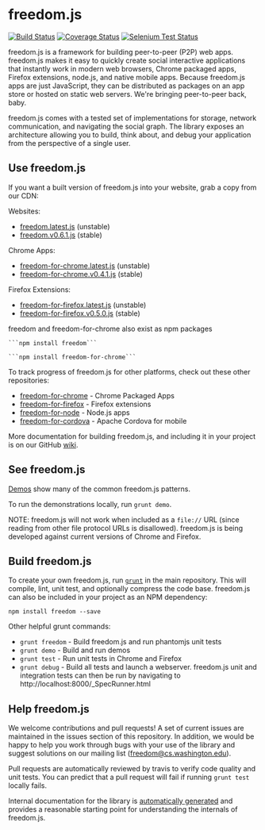 freedom.js
=======
[![Build Status](https://travis-ci.org/freedomjs/freedom.png?branch=master)](https://travis-ci.org/freedomjs/freedom)
[![Coverage Status](https://coveralls.io/repos/freedomjs/freedom/badge.png?branch=master)](https://coveralls.io/r/freedomjs/freedom?branch=master)
[![Selenium Test Status](https://saucelabs.com/browser-matrix/freedomjs.svg)](https://saucelabs.com/u/freedomjs)

freedom.js is a framework for building peer-to-peer (P2P) web apps. 
freedom.js makes it easy to quickly create social interactive applications that 
instantly work in modern web browsers, Chrome packaged apps, Firefox extensions, 
node.js, and native mobile apps. Because freedom.js
apps are just JavaScript, they can be distributed as packages on an app store or
hosted on static web servers. We're bringing peer-to-peer back, baby.

freedom.js comes with a tested set of implementations for storage, 
network communication, and navigating the social graph. 
The library exposes an architecture allowing you to build, think about, 
and debug your application from the perspective of a single user.

Use freedom.js
---------

If you want a built version of freedom.js into your website, grab a copy from our CDN:

Websites: 
* [freedom.latest.js](http://freedomjs.org/dist/freedom/latest/freedom.js) (unstable)
* [freedom.v0.6.1.js](http://freedomjs.org/dist/freedom/v0.6.1/freedom.v0.6.1.js) (stable)

Chrome Apps:
* [freedom-for-chrome.latest.js](http://freedomjs.org/dist/freedom-for-chrome/freedom-for-chrome.latest.js) (unstable)
* [freedom-for-chrome.v0.4.1.js](http://freedomjs.org/dist/freedom-for-chrome/freedom-for-chrome.v0.4.1.js) (stable)

Firefox Extensions:
* [freedom-for-firefox.latest.js](http://freedomjs.org/dist/freedom-for-firefox/freedom-for-firefox.latest.jsm) (unstable)
* [freedom-for-firefox.v0.5.0.js](http://freedomjs.org/dist/freedom-for-firefox/freedom-for-firefox.v0.5.0.jsm) (stable)

freedom and freedom-for-chrome also exist as npm packages

    ```npm install freedom```

    ```npm install freedom-for-chrome```

To track progress of freedom.js for other platforms, check out these other repositories:
* [freedom-for-chrome](https://github.com/freedomjs/freedom-for-chrome) - Chrome Packaged Apps
* [freedom-for-firefox](https://github.com/freedomjs/freedom-for-firefox) - Firefox extensions
* [freedom-for-node](https://github.com/freedomjs/freedom-for-node) - Node.js apps
* [freedom-for-cordova](https://github.com/freedomjs/freedom-for-cordova) - Apache Cordova for mobile

More documentation for building freedom.js, and including it in your project is
on our GitHub [wiki](https://github.com/freedomjs/freedom/wiki).

See freedom.js
-------

[Demos](http://freedomjs.org/demo/) show many of the common freedom.js patterns.

To run the demonstrations locally, run ```grunt demo```.

NOTE: freedom.js will not work when included as a ```file://``` URL (since reading from other file protocol URLs is disallowed). 
freedom.js is being developed against current versions of Chrome and Firefox.

Build freedom.js
---------

To create your own freedom.js, run [```grunt```](http://gruntjs.com) in the main repository.  This will compile, lint, unit test, and optionally compress the code base. freedom.js can also be included in your project as an NPM dependency:

    npm install freedom --save

Other helpful grunt commands:
* ```grunt freedom``` - Build freedom.js and run phantomjs unit tests
* ```grunt demo``` - Build and run demos
* ```grunt test``` - Run unit tests in Chrome and Firefox
* ```grunt debug``` - Build all tests and launch a webserver. freedom.js unit and integration tests can then be run by navigating to http://localhost:8000/_SpecRunner.html

Help freedom.js
---------

We welcome contributions and pull requests! A set of current issues are maintained in the issues section of this repository. In addition, we would be happy to help you work through bugs with your use of the library and suggest solutions on our mailing list ([freedom@cs.washington.edu](mailto:freedom@cs.washington.edu)).

Pull requests are automatically reviewed by travis to verify code quality and unit tests. You can predict that a pull request will fail if running ```grunt test``` locally fails.

Internal documentation for the library is [automatically generated](http://freedomjs.org/docs/master/doc/) and provides a reasonable starting point for understanding the internals of freedom.js.

